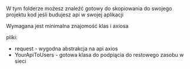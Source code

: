 W tym folderze możesz znaleźć gotowy do skopiowania do swojego projektu kod jeśli budujesz api w swojej aplikacji

Wymagana jest minimalna znajomość klas i axiosa

pliki:
- request - wygodna abstrakcja na api axios
- YourApiToUsers - gotowa klasa do podpiącia do restowego zasobu w sieci